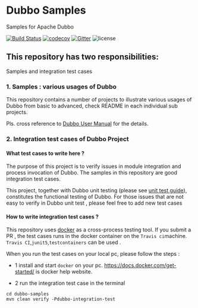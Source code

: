 # Dubbo Samples

Samples for Apache Dubbo

[![Build Status](https://travis-ci.org/apache/dubbo-samples.svg?branch=master)](https://travis-ci.org/apache/dubbo-samples) 
[![codecov](https://codecov.io/gh/apache/dubbo-samples/branch/master/graph/badge.svg)](https://codecov.io/gh/apache/dubbo-samples)
[![Gitter](https://badges.gitter.im/alibaba/dubbo.svg)](https://gitter.im/alibaba/dubbo?utm_source=badge&utm_medium=badge&utm_campaign=pr-badge)
![license](https://img.shields.io/github/license/apache/dubbo-samples.svg)

## This repository has  two responsibilities:
 Samples and integration test cases

### 1. Samples :  various usages of Dubbo

This repository contains a number of projects to illustrate various usages of Dubbo from basic to advanced, check README in each individual sub projects. 

Pls. cross reference to [Dubbo User Manual](http://dubbo.apache.org/en-us/docs/user/quick-start.html) for the details.

### 2. Integration test cases of Dubbo Project

#### What test cases  to write here ?

The purpose of this project is to verify issues in module integration and process invocation of Dubbo. The samples in this repository are good integration test cases.  

This project, together with Dubbo unit testing (please see [unit test guide](http://dubbo.apache.org/en-us/docs/developers/contributor-guide/test-coverage-guide_dev.html)), constitutes the functional testing of Dubbo. For those issues that are not easy to verify in Dubbo unit test , please feel free to add new test cases

#### How to write integration test cases ?

This repository uses [docker](https://www.docker.com/) as a cross-process testing tool.  If you submit a PR  , the test cases runs in the docker container on the `Travis ci`machine. 
`Travis CI`,`junit5`,`testcontainers` can be used . 

When you run the test cases on your local pc,  please follow the steps :

* 1  install and start `docker` on your pc.  https://docs.docker.com/get-started/ is docker help website. 

* 2  run the integration test case in the terminal

```shell 
cd dubbo-samples
mvn clean verify -Pdubbo-integration-test

```
